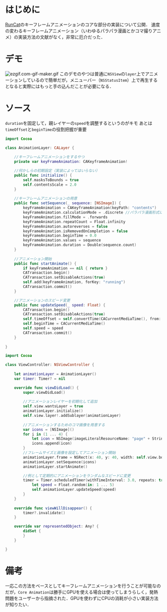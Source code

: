 <!-- title:Swift：再生スピードが変更可能なキーフレームアニメーション -->
# はじめに
[RunCat](https://kyomesuke.com/runcat/index_jp.html)のキーフレームアニメーションのコアな部分の実装について公開．
速度の変わるキーフレームアニメーション（いわゆるパラパラ漫画とかコマ撮りアニメ）の実装方法の文献がなく，非常に厄介だった．

# デモ
![ezgif.com-gif-maker.gif](./images/61d17fc7-446f-6232-4463-96ebadafcf7e.gif)
このデモのやつは普通に`NSView`の`layer`上でアニメーションしているので簡単だが，メニューバー（`NSStatusItem`）上で再生するとなると実際にはもっと手の込んだことが必要になる．

# ソース
`duration`を固定して，親レイヤーの`speed`を調整するというのがキモ
あとは`timeOffset`と`beginTime`の役割把握が重要

```swift:AnimationLayer.swift
import Cocoa

class AnimationLayer: CALayer {
    
    //キーフレームアニメーションをするやつ
    private var keyFrameAnimation: CAKeyframeAnimation!

    //何かしらの初期設定（実装によってはいらない）
    public func initialize() {
        self.masksToBounds = true
        self.contentsScale = 2.0
    }
    
    //キーフレームアニメーションの用意
    public func setSequence(_ sequence: [NSImage]) {
        keyFrameAnimation = CAKeyframeAnimation(keyPath: "contents")
        keyFrameAnimation.calculationMode = .discrete //パラパラ漫画形式にするために必須な設定
        keyFrameAnimation.fillMode = .forwards
        keyFrameAnimation.repeatCount = Float.infinity
        keyFrameAnimation.autoreverses = false
        keyFrameAnimation.isRemovedOnCompletion = false
        keyFrameAnimation.beginTime = 0.0
        keyFrameAnimation.values = sequence
        keyFrameAnimation.duration = Double(sequence.count)
    }
    
    //アニメーション開始
    public func startAnimate() {
        if keyFrameAnimation == nil { return }
        CATransaction.begin()
        CATransaction.setDisableActions(true)
        self.add(keyFrameAnimation, forKey: "running")
        CATransaction.commit()
    }

    //アニメーションのスピード変更
    public func updateSpeed(_ speed: Float) {
        CATransaction.begin()
        CATransaction.setDisableActions(true)
        self.timeOffset = self.convertTime(CACurrentMediaTime(), from: nil)
        self.beginTime = CACurrentMediaTime()
        self.speed = speed
        CATransaction.commit()
    }
    
}
```

```swift:ViewController.swift
import Cocoa

class ViewController: NSViewController {
    
    let animationLayer = AnimationLayer()
    var timer: Timer? = nil

    override func viewDidLoad() {
        super.viewDidLoad()
        
        //アニメーションレイヤーを初期化して追加
        self.view.wantsLayer = true
        animationLayer.initialize()
        self.view.layer!.addSublayer(animationLayer)
        
        //アニメーションするためのコマ画像を用意する
        var icons = [NSImage]()
        for i in (1 ... 4) {
            let icon = NSImage(imageLiteralResourceName: "page" + String(i))
            icons.append(icon)
        }
        //フレームサイズと画像を設定してアニメーション開始
        animationLayer.frame = NSRect(x: 40, y: 40, width: self.view.bounds.width - 80, height: self.view.bounds.height - 80)
        animationLayer.setSequence(icons)
        animationLayer.startAnimate()

        //例として定期的にアニメーションをランダムなスピードに変更
        timer = Timer.scheduledTimer(withTimeInterval: 3.0, repeats: true) { (t) in
            let speed = Float.random(in: 1 ... 5)
            self.animationLayer.updateSpeed(speed)
        }
    }
    
    override func viewWillDisappear() {
        timer?.invalidate()
    }

    override var representedObject: Any? {
        didSet {
        }
    }

}
```

# 備考
一応この方法をベースとしてキーフレームアニメーションを行うことが可能なのだが，`Core Animation`は勝手にGPUを使える場合は使ってしまうらしく，発熱問題をユーザーから指摘された．GPUを使わずにCPUの消耗が小さい実装方法が知りたい．
